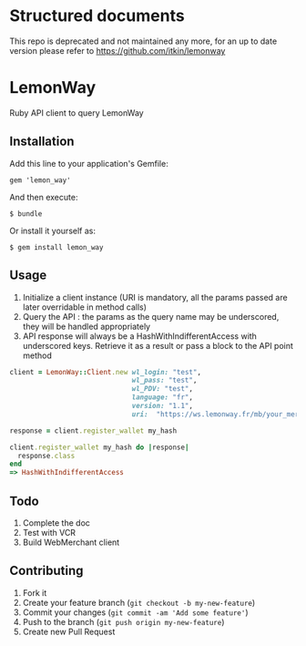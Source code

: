 # Structured documents
This repo is deprecated and not maintained any more, for an up to date version please refer to https://github.com/itkin/lemonway


# LemonWay

Ruby API client to query LemonWay

## Installation

Add this line to your application's Gemfile:

    gem 'lemon_way'

And then execute:

    $ bundle

Or install it yourself as:

    $ gem install lemon_way

## Usage

1. Initialize a client instance (URI is mandatory, all the params passed are later overridable in method calls)
2. Query the API : the params as the query name may be underscored, they will be handled appropriately
3. API response will always be a HashWithIndifferentAccess with underscored keys. Retrieve it as a result or pass a block to the API point method

```ruby
client = LemonWay::Client.new wl_login: "test",
                              wl_pass: "test",
                              wl_PDV: "test",
                              language: "fr",
                              version: "1.1",
                              uri:  "https://ws.lemonway.fr/mb/your_merchant_name/dev/directkit/service.asmx"

response = client.register_wallet my_hash

client.register_wallet my_hash do |response|
  response.class
end
=> HashWithIndifferentAccess

```



## Todo

1. Complete the doc
2. Test with VCR
3. Build WebMerchant client


## Contributing

1. Fork it
2. Create your feature branch (`git checkout -b my-new-feature`)
3. Commit your changes (`git commit -am 'Add some feature'`)
4. Push to the branch (`git push origin my-new-feature`)
5. Create new Pull Request
